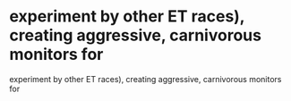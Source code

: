 # experiment by other ET races), creating aggressive, carnivorous monitors for

experiment by other ET races), creating aggressive, carnivorous monitors for